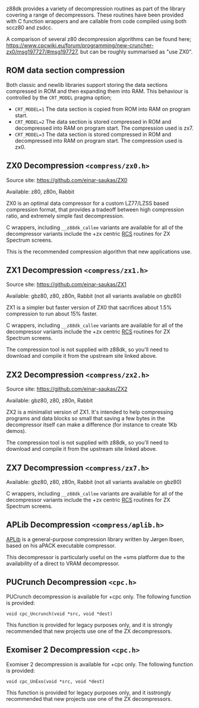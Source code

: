 
z88dk provides a variety of decompression routines as part of the library covering a range of decompressors. These routines have been provided with C function wrappers and are callable from code compiled using both sccz80 and zsdcc.

A comparison of several z80 decompression algorithms can be found here; https://www.cpcwiki.eu/forum/programming/new-cruncher-zx0/msg197727/#msg197727, but can be roughly summarised as "use ZX0".

## ROM data section compression

Both classic and newlib libraries support storing the data sections compressed in ROM and then expanding them into RAM. This behaviour is controlled by the `CRT_MODEL` pragma option;

* `CRT_MODEL=1` The data section is copied from ROM into RAM on program start.
* `CRT_MODEL=2` The data section is stored compressed in ROM and decompressed into RAM on program start. The compression used is zx7.
* `CRT_MODEL=3` The data section is stored compressed in ROM and decompressed into RAM on program start. The compression used is zx0.



## ZX0 Decompression `<compress/zx0.h>` 

Source site: https://github.com/einar-saukas/ZX0

Available: z80, z80n, Rabbit

ZX0 is an optimal data compressor for a custom LZ77/LZSS based compression format, that provides a tradeoff between high compression ratio, and extremely simple fast decompression.

C wrappers, including `__z88dk_callee` variants are available for all of the decompressor variants include the +zx centric [RCS](https://github.com/einar-saukas/RCS) routines for ZX Spectrum screens.

This is the recommended compression algorithm that new applications use.

## ZX1 Decompression `<compress/zx1.h>`

Source site: https://github.com/einar-saukas/ZX1

Available: gbz80, z80, z80n, Rabbit (not all variants available on gbz80)

ZX1 is a simpler but faster version of ZX0 that sacrifices about 1.5% compression to run about 15% faster. 

C wrappers, including `__z88dk_callee` variants are available for all of the decompressor variants include the +zx centric [RCS](https://github.com/einar-saukas/RCS) routines for ZX Spectrum screens.

The compression tool is not supplied with z88dk, so you'll need to download and compile it from the upstream site linked above.


## ZX2 Decompression `<compress/zx2.h>`

Source site: https://github.com/einar-saukas/ZX2

Available: gbz80, z80, z80n, Rabbit


ZX2 is a minimalist version of ZX1. It's intended to help compressing programs and data blocks so small that saving a few bytes in the decompressor itself can make a difference (for instance to create 1Kb demos).

The compression tool is not supplied with z88dk, so you'll need to download and compile it from the upstream site linked above.


## ZX7 Decompression `<compress/zx7.h>`

Available: gbz80, z80, z80n, Rabbit (not all variants available on gbz80)

C wrappers, including `__z88dk_callee` variants are available for all of the decompressor variants include the +zx centric [RCS](https://github.com/einar-saukas/RCS) routines for ZX Spectrum screens.

## APLib Decompression `<compress/aplib.h>`

[APLib](https://www.ibsensoftware.com/products_aPLib.html) is a general-purpose compression library written by Jørgen Ibsen, based on his aPACK executable compressor.

This decompressor is particularly useful on the +sms platform due to the 
availability of a direct to VRAM decompressor.

## PUCrunch Decompression `<cpc.h>`

PUCrunch decompression is available for +cpc only. The following function is provided:

    void cpc_Uncrunch(void *src, void *dest)

This function is provided for legacy purposes only, and it is strongly
recommended that new projects use one of the ZX decompressors.

## Exomiser 2 Decompression `<cpc.h>`

Exomiser 2 decompression is available for +cpc only. The following function is provided:

    void cpc_UnExo(void *src, void *dest)


This function is provided for legacy purposes only, and it isstrongly
recommended that new projects use one of the ZX decompressors.